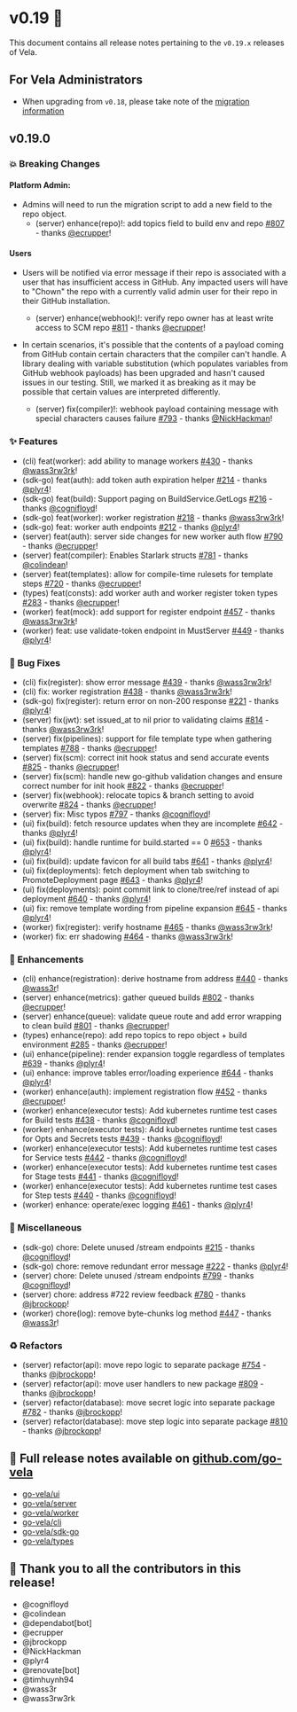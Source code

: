 # v0.19 🚀

This document contains all release notes pertaining to the `v0.19.x` releases of Vela.

## For Vela Administrators

* When upgrading from `v0.18`, please take note of the [migration information](/migrations/v0.19/README.md)

## v0.19.0

### 💥 Breaking Changes

#### Platform Admin:

- Admins will need to run the migration script to add a new field to the repo object.
    - (server) enhance(repo)!: add topics field to build env and repo [#807](https://github.com/go-vela/server/commit/676edd65e0cc89a0b1a75616f23f6a55de317393) - thanks [@ecrupper](https://github.com/ecrupper)!

#### Users

- Users will be notified via error message if their repo is associated with a user that has insufficient access in GitHub. Any impacted users will have to "Chown" the repo with a currently valid admin user for their repo in their GitHub installation.
    - (server) enhance(webhook)!: verify repo owner has at least write access to SCM repo [#811](https://github.com/go-vela/server/commit/00e378dd33ec19396f7c3b59c4d9c744244f7363) - thanks [@ecrupper](https://github.com/ecrupper)!

- In certain scenarios, it's possible that the contents of a payload coming from GitHub contain certain characters that the compiler can't handle. A library dealing with variable substitution (which populates variables from GitHub webhook payloads) has been upgraded and hasn't caused issues in our testing. Still, we marked it as breaking as it may be possible that certain values are interpreted differently.
    - (server) fix(compiler)!: webhook payload containing message with special characters causes failure [#793](https://github.com/go-vela/server/commit/3fec46cbef8ae8224d7cad31680e96e4b5513498) - thanks [@NickHackman](https://github.com/NickHackman)!

### ✨ Features

- (cli) feat(worker): add ability to manage workers [#430](https://github.com/go-vela/cli/commit/878f13c30718e70710e71effe07e399137a1ff47) - thanks [@wass3rw3rk](https://github.com/wass3rw3rk)!
- (sdk-go) feat(auth): add token auth expiration helper [#214](https://github.com/go-vela/sdk-go/commit/e8d38c73b1bb4dd9cd7c85abc9d89bdd65040188) - thanks [@plyr4](https://github.com/plyr4)!
- (sdk-go) feat(build): Support paging on BuildService.GetLogs [#216](https://github.com/go-vela/sdk-go/commit/c34cd778f44a4723a07e284ce50c59f73e9c1de9) - thanks [@cognifloyd](https://github.com/cognifloyd)!
- (sdk-go) feat(worker): worker registration [#218](https://github.com/go-vela/sdk-go/commit/6588cbb973fde6d644ed934f7a284cd4a04a5ba9) - thanks [@wass3rw3rk](https://github.com/wass3rw3rk)!
- (sdk-go) feat: worker auth endpoints [#212](https://github.com/go-vela/sdk-go/commit/afa7fa4a38af048b3329be05d7542dc5000661fa) - thanks [@plyr4](https://github.com/plyr4)!
- (server) feat(auth): server side changes for new worker auth flow [#790](https://github.com/go-vela/server/commit/5ffbe819aa2947f952c8847ee33320514d1c98b6) - thanks [@ecrupper](https://github.com/ecrupper)!
- (server) feat(compiler): Enables Starlark structs [#781](https://github.com/go-vela/server/commit/3d5b219785d9a0d9b9ded4229543c752d84b21f5) - thanks [@colindean](https://github.com/colindean)!
- (server) feat(templates): allow for compile-time rulesets for template steps [#720](https://github.com/go-vela/server/commit/4a275f635b216022078d25674869d0d6c1d2607a) - thanks [@ecrupper](https://github.com/ecrupper)!
- (types) feat(consts): add worker auth and worker register token types [#283](https://github.com/go-vela/types/commit/6c723879639cdf5b63e31d488c4e7bb3ee3df560) - thanks [@ecrupper](https://github.com/ecrupper)!
- (worker) feat(mock): add support for register endpoint [#457](https://github.com/go-vela/worker/commit/41812a907789f20d0439ae21b53ec654712bb701) - thanks [@wass3rw3rk](https://github.com/wass3rw3rk)!
- (worker) feat: use validate-token endpoint in MustServer [#449](https://github.com/go-vela/worker/commit/22ae0a14cb970dfb33669aa893bfb8ebc955189f) - thanks [@plyr4](https://github.com/plyr4)!

### 🐛 Bug Fixes

- (cli) fix(register): show error message [#439](https://github.com/go-vela/cli/commit/20ecef6c02f4e2a63df1b2194a32b8b87b01eed1) - thanks [@wass3rw3rk](https://github.com/wass3rw3rk)!
- (cli) fix: worker registration [#438](https://github.com/go-vela/cli/commit/3bad9799e1b4401f5b9a4bc626f9cbbc4b347314) - thanks [@wass3rw3rk](https://github.com/wass3rw3rk)!
- (sdk-go) fix(register): return error on non-200 response [#221](https://github.com/go-vela/sdk-go/commit/9f72cb2ae344947d23c7bcb8482a97161df3a2d0) - thanks [@plyr4](https://github.com/plyr4)!
- (server) fix(jwt): set issued_at to nil prior to validating claims [#814](https://github.com/go-vela/server/commit/931e938a5f889a36e6a4ac0d990397cab9a1666e) - thanks [@wass3rw3rk](https://github.com/wass3rw3rk)!
- (server) fix(pipelines): support for file template type when gathering templates [#788](https://github.com/go-vela/server/commit/96b5d86f8833d0a36dbedd18682b3cd840e3edad) - thanks [@ecrupper](https://github.com/ecrupper)!
- (server) fix(scm): correct init hook status and send accurate events [#825](https://github.com/go-vela/server/commit/0410ae0e53931d134fe0fcb1e5f5d936898c5d0c) - thanks [@ecrupper](https://github.com/ecrupper)!
- (server) fix(scm): handle new go-github validation changes and ensure correct number for init hook [#822](https://github.com/go-vela/server/commit/2913b6d7ac9699c93290c297ed0c8e72e1d5afe5) - thanks [@ecrupper](https://github.com/ecrupper)!
- (server) fix(webhook): relocate topics & branch setting to avoid overwrite [#824](https://github.com/go-vela/server/commit/519876b0fad10de578c03a3bde4613cab04f2384) - thanks [@ecrupper](https://github.com/ecrupper)!
- (server) fix: Misc typos [#797](https://github.com/go-vela/server/commit/aa0b68ef8923767bdce590f25384d5e33f889d8c) - thanks [@cognifloyd](https://github.com/cognifloyd)!
- (ui) fix(build): fetch resource updates when they are incomplete [#642](https://github.com/go-vela/ui/commit/de59d2824d0d944a00e8b1afc76e6345ef9b5cc0) - thanks [@plyr4](https://github.com/plyr4)!
- (ui) fix(build): handle runtime for build.started == 0 [#653](https://github.com/go-vela/ui/commit/c5a4cf1805d42bdf53b27d6cca20507d84316a85) - thanks [@plyr4](https://github.com/plyr4)!
- (ui) fix(build): update favicon for all build tabs [#641](https://github.com/go-vela/ui/commit/c040c909a3083bfdc41ac206f661683e753c816b) - thanks [@plyr4](https://github.com/plyr4)!
- (ui) fix(deployments): fetch deployment when tab switching to PromoteDeployment page [#643](https://github.com/go-vela/ui/commit/295fd2fdccf444657b89fe39b8a8b6c326136113) - thanks [@plyr4](https://github.com/plyr4)!
- (ui) fix(deployments): point commit link to clone/tree/ref instead of api deployment [#640](https://github.com/go-vela/ui/commit/54d19b2a7c717dafa56c9d89947786f9c1ee51f2) - thanks [@plyr4](https://github.com/plyr4)!
- (ui) fix: remove template wording from pipeline expansion [#645](https://github.com/go-vela/ui/commit/5e6bf0d5ef776e9e98b2631396e639f80f883980) - thanks [@plyr4](https://github.com/plyr4)!
- (worker) fix(register): verify hostname [#465](https://github.com/go-vela/worker/commit/21eece0d21fb3a1c272d6221683ae1558f638023) - thanks [@wass3rw3rk](https://github.com/wass3rw3rk)!
- (worker) fix: err shadowing [#464](https://github.com/go-vela/worker/commit/e9e4579aa2d3933d2989a5c1e7bc2440e1744d07) - thanks [@wass3rw3rk](https://github.com/wass3rw3rk)!

### 🚸 Enhancements

- (cli) enhance(registration): derive hostname from address [#440](https://github.com/go-vela/cli/commit/082ff30812ffeee3d5e14af35c32b54df4faaf22) - thanks [@wass3r](https://github.com/wass3r)!
- (server) enhance(metrics): gather queued builds [#802](https://github.com/go-vela/server/commit/17c53400b2d5f834d0ad2dde7d57eafa317ca325) - thanks [@ecrupper](https://github.com/ecrupper)!
- (server) enhance(queue): validate queue route and add error wrapping to clean build [#801](https://github.com/go-vela/server/commit/f8a9aa116391bcde0b4772c0974b97aef2617ea3) - thanks [@ecrupper](https://github.com/ecrupper)!
- (types) enhance(repo): add repo topics to repo object + build environment [#285](https://github.com/go-vela/types/commit/676c45c911b5ed2c6019dfcb20852c551fc8873a) - thanks [@ecrupper](https://github.com/ecrupper)!
- (ui) enhance(pipeline): render expansion toggle regardless of templates [#639](https://github.com/go-vela/ui/commit/96c25abd6e0ee518c863169f5cc896d470f5ad3a) - thanks [@plyr4](https://github.com/plyr4)!
- (ui) enhance: improve tables error/loading experience [#644](https://github.com/go-vela/ui/commit/5e9782b112edbecdce35be50b321633b2441dbd8) - thanks [@plyr4](https://github.com/plyr4)!
- (worker) enhance(auth): implement registration flow [#452](https://github.com/go-vela/worker/commit/6c146e5199b94fd5dcb3e119310e1552952d86f6) - thanks [@ecrupper](https://github.com/ecrupper)!
- (worker) enhance(executor tests): Add kubernetes runtime test cases for Build tests [#438](https://github.com/go-vela/worker/commit/a70c97bb23519249ffbf4075206ac83e6823e9a6) - thanks [@cognifloyd](https://github.com/cognifloyd)!
- (worker) enhance(executor tests): Add kubernetes runtime test cases for Opts and Secrets tests [#439](https://github.com/go-vela/worker/commit/e63ba7cc57b0c6ebde311ec90d598ee8c7897676) - thanks [@cognifloyd](https://github.com/cognifloyd)!
- (worker) enhance(executor tests): Add kubernetes runtime test cases for Service tests [#442](https://github.com/go-vela/worker/commit/e827b1cdb2a0bc1f7363ff544677880f1c1acf9e) - thanks [@cognifloyd](https://github.com/cognifloyd)!
- (worker) enhance(executor tests): Add kubernetes runtime test cases for Stage tests [#441](https://github.com/go-vela/worker/commit/10042b4f3100f7e9e6210da06eed20aad953a41f) - thanks [@cognifloyd](https://github.com/cognifloyd)!
- (worker) enhance(executor tests): Add kubernetes runtime test cases for Step tests [#440](https://github.com/go-vela/worker/commit/43f5157b4128dd9056fad63164f0ac0a864bd150) - thanks [@cognifloyd](https://github.com/cognifloyd)!
- (worker) enhance: operate/exec logging [#461](https://github.com/go-vela/worker/commit/66791e03e03a85db37e16864eb0777f5c13ed0cd) - thanks [@plyr4](https://github.com/plyr4)!

### 🔧 Miscellaneous

- (sdk-go) chore: Delete unused /stream endpoints [#215](https://github.com/go-vela/sdk-go/commit/9c46e39f8eb8ed9f2e4cb5aa61e59edc9ecbdda3) - thanks [@cognifloyd](https://github.com/cognifloyd)!
- (sdk-go) chore: remove redundant error message [#222](https://github.com/go-vela/sdk-go/commit/c423fde9337ea594c31bd243c6007fff5b94e1fa) - thanks [@plyr4](https://github.com/plyr4)!
- (server) chore: Delete unused /stream endpoints [#799](https://github.com/go-vela/server/commit/8b1b8575e5398054058ab524b015efd5fe6a69ed) - thanks [@cognifloyd](https://github.com/cognifloyd)!
- (server) chore: address #722 review feedback [#780](https://github.com/go-vela/server/commit/214b2bd1110beafcab9b1e318182f7d2c4930011) - thanks [@jbrockopp](https://github.com/jbrockopp)!
- (worker) chore(log): remove byte-chunks log method [#447](https://github.com/go-vela/worker/commit/c8c512b8378c44054071d1e9e928849d46afb152) - thanks [@wass3r](https://github.com/wass3r)!

### ♻️ Refactors

- (server) refactor(api): move repo logic to separate package [#754](https://github.com/go-vela/server/commit/b42e80ff531b634232845aed1904f0255ce0bf0f) - thanks [@jbrockopp](https://github.com/jbrockopp)!
- (server) refactor(api): move user handlers to new package [#809](https://github.com/go-vela/server/commit/b5777e5ec1d1e0ae9bba89f38d8ce4a43a646729) - thanks [@jbrockopp](https://github.com/jbrockopp)!
- (server) refactor(database): move secret logic into separate package [#782](https://github.com/go-vela/server/commit/71240b4f1e474cbe488fd8c67afe7ffd76f466eb) - thanks [@jbrockopp](https://github.com/jbrockopp)!
- (server) refactor(database): move step logic into separate package [#810](https://github.com/go-vela/server/commit/f37d973383d18546ea3b3f662980272a7284f56c) - thanks [@jbrockopp](https://github.com/jbrockopp)!

## 🔗 Full release notes available on [github.com/go-vela](https://github.com/go-vela)

* [go-vela/ui](https://github.com/go-vela/ui/releases)
* [go-vela/server](https://github.com/go-vela/server/releases)
* [go-vela/worker](https://github.com/go-vela/worker/releases)
* [go-vela/cli](https://github.com/go-vela/cli/releases)
* [go-vela/sdk-go](https://github.com/go-vela/sdk-go/releases)
* [go-vela/types](https://github.com/go-vela/types/releases)

## 💟 Thank you to all the contributors in this release!

- @cognifloyd
- @colindean
- @dependabot[bot]
- @ecrupper
- @jbrockopp
- @NickHackman
- @plyr4
- @renovate[bot]
- @timhuynh94
- @wass3r
- @wass3rw3rk
